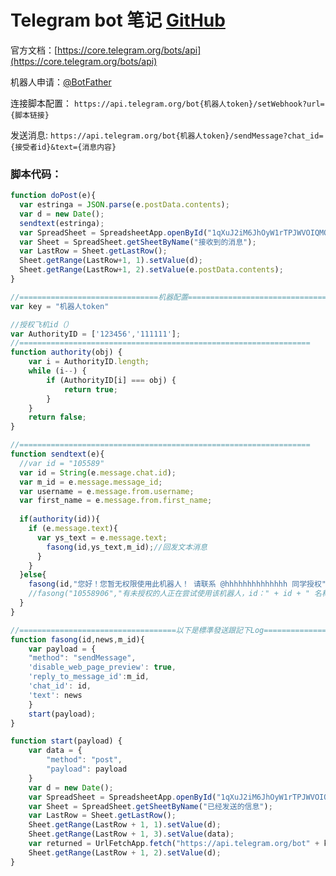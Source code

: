 # Telegram bot 笔记  [GitHub](https://github.com/liangziai77/liangziai77.github.io/blob/master/dosc/markdown/telegram.md)

官方文档：[https://core.telegram.org/bots/api](https://core.telegram.org/bots/api)

机器人申请：[@BotFather](tg://@BotFather)

连接脚本配置：
`https://api.telegram.org/bot{机器人token}/setWebhook?url={脚本链接}`


发送消息:
`https://api.telegram.org/bot{机器人token}/sendMessage?chat_id={接受者id}&text={消息内容}`


### 脚本代码：
```javascript
function doPost(e){
  var estringa = JSON.parse(e.postData.contents);
  var d = new Date();
  sendtext(estringa);
  var SpreadSheet = SpreadsheetApp.openById("1qXuJ2iM6JhOyW1rTPJWVOIQMQS5KvjOX2t_46RvsfC9");
  var Sheet = SpreadSheet.getSheetByName("接收到的消息");
  var LastRow = Sheet.getLastRow();
  Sheet.getRange(LastRow+1, 1).setValue(d);  
  Sheet.getRange(LastRow+1, 2).setValue(e.postData.contents);
}

//===============================机器配置==================================
var key = "机器人token"

//授权飞机id（）
var AuthorityID = ['123456','111111'];
//=================================================================
function authority(obj) {
    var i = AuthorityID.length;
    while (i--) {
        if (AuthorityID[i] === obj) {
            return true;
        }
    }
    return false;
}

//=================================================================
function sendtext(e){
  //var id = "105589"
  var id = String(e.message.chat.id);
  var m_id = e.message.message_id;
  var username = e.message.from.username;
  var first_name = e.message.from.first_name;
    
  if(authority(id)){
    if (e.message.text){
      var ys_text = e.message.text;
        fasong(id,ys_text,m_id);//回发文本消息
      } 
    }
  }else{
    fasong(id,"您好！您暂无权限使用此机器人！ 请联系 @hhhhhhhhhhhhhh 同学授权");
    //fasong("10558906","有未授权的人正在尝试使用该机器人，id：" + id + " 名称：" + first_name + " @" + username)
  }
}

//===================================以下是標準發送跟記下Log==================================================
function fasong(id,news,m_id){
    var payload = {
    "method": "sendMessage",
    'disable_web_page_preview': true,
    'reply_to_message_id':m_id,
    'chat_id': id,
    'text': news
    }
    start(payload);
}

function start(payload) {
    var data = {
        "method": "post",
        "payload": payload
    }
    var d = new Date();
    var SpreadSheet = SpreadsheetApp.openById("1qXuJ2iM6JhOyW1rTPJWVOIQMQS5KvjOX2t_46RvsfC9");
    var Sheet = SpreadSheet.getSheetByName("已经发送的信息");
    var LastRow = Sheet.getLastRow();
    Sheet.getRange(LastRow + 1, 1).setValue(d);
    Sheet.getRange(LastRow + 1, 3).setValue(data);
    var returned = UrlFetchApp.fetch("https://api.telegram.org/bot" + key + "/", data);
    Sheet.getRange(LastRow + 1, 2).setValue(d);
}

```

